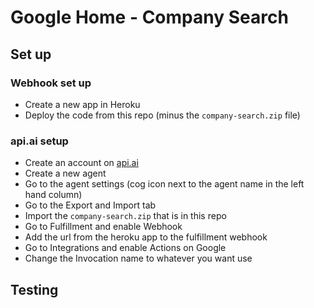 # Google Home - Company Search

## Set up

### Webhook set up
- Create a new app in Heroku
- Deploy the code from this repo (minus the `company-search.zip` file)

### api.ai setup
- Create an account on [api.ai](https://api.ai/)
- Create a new agent
- Go to the agent settings (cog icon next to the agent name in the left hand column)
- Go to the Export and Import tab
- Import the `company-search.zip` that is in this repo	
- Go to Fulfillment and enable Webhook
- Add the url from the heroku app to the fulfillment webhook
- Go to Integrations and enable Actions on Google
- Change the Invocation name to whatever you want use

## Testing
